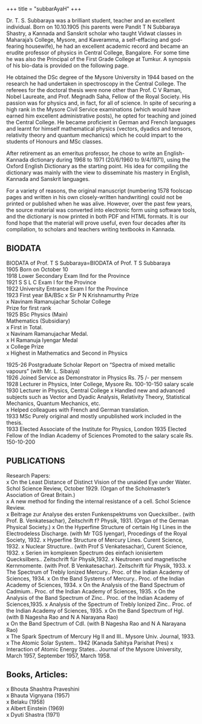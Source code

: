 +++
title = "subbarAyaH"
+++

Dr. T. S. Subbaraya was a brilliant student, teacher and an excellent individual. Born on 10.10.1905 (his parents were Pandit T N Subbaraya Shastry, a Kannada and Sanskrit scholar who taught Vidwat classes in Maharaja’s College, Mysore, and Kaveramma, a self-effacing and god-fearing housewife), he had an excellent academic record and became an erudite professor of physics in Central College, Bangalore. For some time he was also the Principal of the First Grade College at Tumkur. A synopsis of his bio-data is provided on the following page.

He obtained the DSc degree of the Mysore University in 1944 based on the research he had undertaken in spectroscopy in the Central College. The referees for the doctoral thesis were none other than Prof.  C V Raman, Nobel Laureate, and Prof. Megnadh Saha, Fellow of the Royal Society.  His passion was for physics and, in fact, for all of science. In spite of securing a high rank in the Mysore Civil Service examinations (which would have earned him excellent administrative posts), he opted for teaching and joined the Central College. He became proficient in German and French languages and learnt for himself mathematical physics (vectors, dyadics and tensors, relativity theory and quantum mechanics) which he could impart to the students of Honours and MSc classes.

After retirement as an emeritus professor, he chose to write an English-Kannada dictionary during 1968 to 1971 (20/6/1960 to 9/4/1971), using the Oxford English Dictionary as the starting point.  His idea for compiling the dictionary was mainly with the view to disseminate his mastery in English, Kannada and Sanskrit languages.

For a variety of reasons, the original manuscript (numbering 1578 foolscap pages and written in his own closely-written handwriting) could not be printed or published when he was alive. However, over the past few years, the source material was converted into electronic form using software tools, and the dictionary is now printed in both PDF and HTML formats. It is our fond hope that the material will prove useful, even four decades after its compilation, to scholars and teachers writing textbooks in Kannada.

## BIODATA
BIODATA of Prof. T S Subbaraya=BIODATA of Prof. T S Subbaraya  
1905 Born on October 10    
1918 Lower Secondary Exam IInd for the Province   
1921 S S L C Exam I for the Province  
1922 University Entrance Exam I for the Province  
1923 First year BA/BSc x Sir P N Krishnamurthy Prize    
x Navinam Ramanujachar Scholar College  
Prize for  first rank    
1925 BSc Physics (Main)  
Mathematics (Subsidiary)  
x First in Total.    
x Navinam Ramanujachar Medal.    
x H Ramanuja Iyengar Medal    
x College Prize  
x Highest in Mathematics and Second in Physics

1925-26 Postgraduate Scholar Report on “Spectra of mixed metallic vapours” (with Mr. L. Sibaiya)   
1926 Joined Service as Demonstrator in Physics Rs. 75 /- per mensem  
1928 Lecturer in Physics, Inter College, Mysore Rs. 100-10-150 salary scale
1930 Lecturer in Physics, Central College x Handled new and advanced subjects such as Vector and Dyadic Analysis, Relativity Theory, Statistical Mechanics, Quantum Mechanics, etc.  
x Helped colleagues with French and German translation.  
1933 MSc Purely original and mostly unpublished work included in the thesis.  
1933 Elected Associate of the Institute for Physics, London
1935 Elected Fellow of the Indian Academy of Sciences Promoted to the salary scale Rs. 150-10-200

## PUBLICATIONS
Research Papers:  
x On  the  Least  Distance  of  Distinct  Vision  of  the  unaided  Eye  under  Water.  Schol Science Review, October 1929.  (Organ of the Scholmaster’s Asociation of Great Britain.)  
x A  new  method  for  finding  the  internal  resistance  of  a  cell.   Schol Science Review.  
x Beitrage  zur  Analyse  des  ersten  Funkenspektrums  von  Quecksilber..  (with Prof. B. Venkatesachar), Zeitschrift  f? Physik, 1931.  (Organ of the German Physical Society.)
x On  the  Hyperfine  Structure  of  certain  Hg  I  Lines  in  the  Electrodeless  Discharge. (with Mr TGS Iyengar), Procedings of the Royal Society, 1932.
x Hyperfine  Structure  of  Mercury  Lines.  Curent Science, 1932.
x Nuclear  Structure.. (with Prof S Venkatesachar), Curent Science, 1932.
x Serien  im  komplexen  Spectrum  des  einfach  ionisiertem  Quecksilbers..  Zeitschrift  für Physik,1932.
x Neutronen  und  magnetische  Kernmomente. (with Prof. B Venkatesachar).  Zeitschrift für Physik, 1933.
x The  Spectrum  of  Trebly  Ionized  Mercury.. Proc. of the Indian Academy of Sciences, 1934.
x On  the  Band  Systems  of  Mercury.. Proc. of the Indian Academy of Sciences, 1934.
x On  the  Analysis  of  the  Band  Spectrum  of  Cadmium.. Proc. of the Indian Academy of Sciences, 1935.
x On  the  Analysis  of  the  Band  Spectrum  of  Zinc.. Proc. of the Indian Academy of Sciences,1935.
x Analysis  of  the  Spectrum  of  Trebly  Ionized  Zinc.. Proc. of the Indian Academy of Sciences, 1935.
x On  the  Band  Spectrum  of  HgI.  (with B Nagesha Rao and N A Narayana Rao)  
x On  the  Band  Spectrum  of  CdI.  (with B Nagesha Rao and N A Narayana Rao)  
x The  Spark  Spectrum  of  Mercury  Hg  II  and  III..  Mysore Univ. Journal, 1933.
x The  Atomic  Solar  System..   1942  (Kanada Sahitya Parishat Pres)
x Interaction  of  Atomic  Energy  States..    Journal of the Mysore University, March 1957, September 1957, March 1958.

## Books, Articles:
x Bhouta  Shashtra  Praveshini      
x Bhauta  Vignyana  (1957)  
x Belaku (1958)  
x Albert  Einstein (1969)  
x Dyuti  Shastra (1971)  
